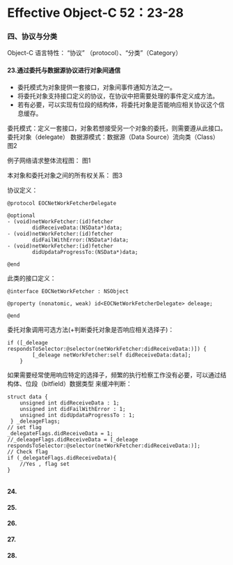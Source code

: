 # Effective Object-C 52：23-28
### 四、协议与分类

Object-C 语言特性： “协议” （protocol）、“分类”（Category）

#### 23.通过委托与数据源协议进行对象间通信

* 委托模式为对象提供一套接口，对象间事件通知方法之一。
* 将委托对象支持接口定义的协议，在协议中把需要处理的事件定义成方法。
* 若有必要，可以实现有位段的结构体，将委托对象是否能响应相关协议这个信息缓存。

委托模式：定义一套接口，对象若想接受另一个对象的委托，则需要遵从此接口。 委托对象（delegate）
数据源模式：数据源（Data Source）流向类（Class） 
图2

例子网络请求整体流程图：
图1 

本对象和委托对象之间的所有权关系：
图3

协议定义：

```
@protocol EOCNetWorkFetcherDelegate 

@optional
- (void)netWorkFetcher:(id)fetcher
        didReceiveData:(NSData*)data;
- (void)netWorkFetcher:(id)fetcher
        didFailWithError:(NSData*)data;
- (void)netWorkFetcher:(id)fetcher
        didUpdataProgressTo:(NSData*)data;

@end

```
此类的接口定义：

```
@interface EOCNetWorkFetcher : NSObject

@property (nonatomic, weak) id<EOCNetWorkFetcherDelegate> deleage;

@end

```
委托对象调用可选方法(+判断委托对象是否响应相关选择子)：
```
if ([_deleage respondsToSelector:@selector(netWorkFetcher:didReceiveData:)]) {
        [_deleage netWorkFetcher:self didReceiveData:data];
    }

```

如果需要经常使用响应特定的选择子，频繁的执行检察工作没有必要，可以通过结构体、位段（bitfield）数据类型 来缓冲判断：

```
struct data {
    unsigned int didReceiveData : 1;
    unsigned int didFailWithError : 1;
    unsigned int didUpdataProgressTo : 1;
 } _deleageFlags;
// set flag
_delegateFlags.didReceiveData = 1;   
//_deleageFlags.didReceiveData = [_deleage respondsToSelector:@selector(netWorkFetcher:didReceiveData:)];
// Check flag
if (_delegateFlags.didReceiveData){
	//Yes , flag set
}


```



#### 24.
#### 25.
#### 26.
#### 27.
#### 28.